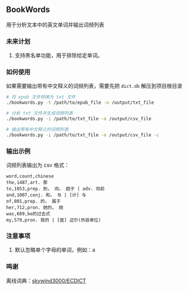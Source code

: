 ## BookWords

用于分析文本中的英文单词并输出词频列表

### 未来计划

1. 支持黑名单功能，用于排除给定单词。 

### 如何使用

如果需要输出带有中文释义的词频列表，需要先把 `dict.db` 解压到项目根目录

```bash
# 将 epub 文件转换为 txt 文件
./bookwords.py -t /path/to/epub_file -o /output/txt_file

# 分析 txt 文件并生成词频列表
./bookwords.py -i /path/to/txt_file -o /output/csv_file

# 输出带有中文释义的词频列表
./bookwords.py -i /path/to/txt_file -o /output/csv_file -c
```

### 输出示例

词频列表输出为 csv 格式：

```
word,count,chinese
the,1487,art. 那
to,1053,prep. 到， 向， 趋于 | adv. 向前
and,1007,conj. 和， 与 | [计] 与
of,801,prep. 的， 属于
her,712,pron. 她的， 她
was,689,be的过去式
my,579,pron. 我的 | [医] 迈尔(热容单位)
```

### 注意事项

1. 默认忽略单个字母的单词，例如：a

### 鸣谢

离线词典：[skywind3000/ECDICT](https://github.com/skywind3000/ECDICT)